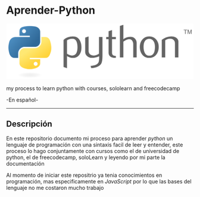 # Aprender-Python 

![Py logo](./pyLogo.png)

my process to learn python with courses, sololearn and freecodecamp

-En español-
- - -
## Descripción

En este repositorio documento mi proceso para aprender *python* un lenguaje de programación con una sintaxis facil de leer y entender, este proceso lo hago conjuntamente con cursos como el de universidad de python, el de freecodecamp, soloLearn y leyendo por mi parte la documentación
 
Al momento de iniciar este repositrio ya tenia conocimientos en programación, mas especificamente en *JavaScript* por lo que las bases del lenguaje no me costaron mucho trabajo 
